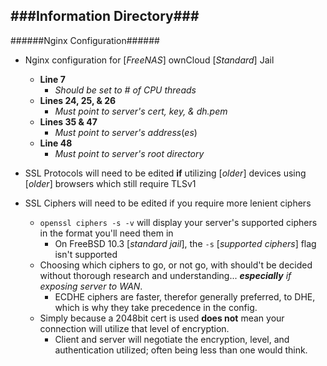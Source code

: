 ###Information Directory###
---
######Nginx Configuration######
- Nginx configuration for [_FreeNAS_] ownCloud [_Standard_] Jail
  - __Line 7__
    - _Should be set to # of CPU threads_
  - __Lines 24, 25, & 26__
    - _Must point to server's cert, key, & dh.pem_
  - __Lines 35 & 47__
    - _Must point to server's address_(_es_)
  - __Line 48__
    - _Must point to server's root directory_

- SSL Protocols will need to be edited __if__ utilizing [_older_] devices using [_older_] browsers which still require TLSv1

- SSL Ciphers will need to be edited if you require more lenient ciphers
  - `openssl ciphers -s -v` will display your server's supported ciphers in the format you'll need them in
    - On FreeBSD 10.3 [_standard jail_], the `-s` [_supported ciphers_] flag isn't supported
  - Choosing which ciphers to go, or not go, with should't be decided without thorough research and understanding... ___especially___ _if exposing server to WAN_.
    - ECDHE ciphers are faster, therefor generally preferred, to DHE, which is why they take precedence in the config.
  - Simply because a 2048bit cert is used __does not__ mean your connection will utilize that level of encryption.
	  - Client and server will negotiate the encryption, level, and authentication utilized; often being less than one would think.
